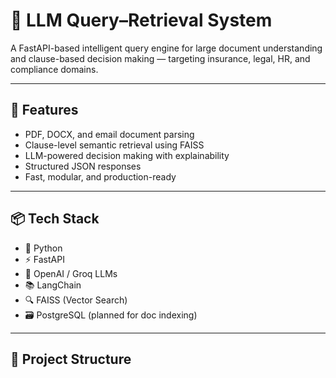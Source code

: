 # 🧠 LLM Query–Retrieval System

A FastAPI-based intelligent query engine for large document understanding and clause-based decision making — targeting insurance, legal, HR, and compliance domains.

---

## 🚀 Features

- PDF, DOCX, and email document parsing
- Clause-level semantic retrieval using FAISS
- LLM-powered decision making with explainability
- Structured JSON responses
- Fast, modular, and production-ready

---

## 📦 Tech Stack

- 🐍 Python
- ⚡ FastAPI
- 🧠 OpenAI / Groq LLMs
- 📚 LangChain
- 🔍 FAISS (Vector Search)
- 🗃️ PostgreSQL (planned for doc indexing)

---

## 📂 Project Structure

